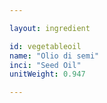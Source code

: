 ```yaml
---

layout: ingredient

id: vegetableoil
name: "Olio di semi"
inci: "Seed Oil"
unitWeight: 0.947

---
```

